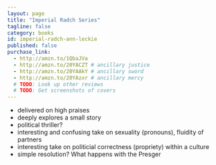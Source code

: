 ```yaml
---
layout: page
title: "Imperial Radch Series"
tagline: false
category: books
id: imperial-radch-ann-leckie
published: false
purchase_link:
  - http://amzn.to/1QbaJVa
  - http://amzn.to/20YACZT # ancillary justice
  - http://amzn.to/20YAAkY # ancillary sword
  - http://amzn.to/20YAzxr # ancillary mercy
  # TODO: Look up other reviews
  # TODO: Get screenshots of covers
---
```


- delivered on high praises
- deeply explores a small story
- political thriller?
- interesting and confusing take on sexuality (pronouns), fluidity of partners
- interesting take on politicial correctness (propriety) within a culture
- simple resolution? What happens with the Presger
